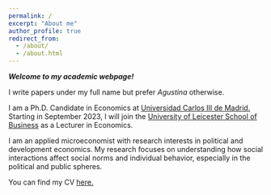 ```yaml
---
permalink: /
excerpt: "About me"
author_profile: true
redirect_from: 
  - /about/
  - /about.html
---
```



***Welcome to my academic webpage!***

I write papers under my full name but prefer *Agustina* otherwise.

I am a Ph.D. Candidate in Economics at [Universidad Carlos III de Madrid.](http://economics.uc3m.es/) Starting in September 2023, I will join the [University of Leicester School of Business](https://le.ac.uk/school-of-business) as a Lecturer in Economics.

I am an applied microeconomist with research interests in political and development economics. My research focuses on understanding how social interactions affect social norms and individual behavior, especially in the political and public spheres. 

You can find my CV [here.](https://alejandraagustinamartinez.github.io/files/martinez_cv.pdf)





